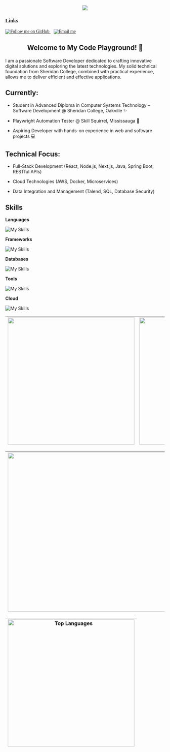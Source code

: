  
<div align="center" style="position: relative; margin-bottom: 20px;">
    <img src="https://readme-typing-svg.herokuapp.com?font=Pacifico&size=25&color=FFFFFF&center=true&lines=Hey+👋%2C+I'm+Sachin;Full+stack+and+Web+Developer"/>


<div align="left" style="font-family: 'Times New Roman', Times, serif;">
    <h3>Links</h3>
    <a href="https://github.com/SACHIN-ZLX" style="margin-right: 10px;">
        <img src="https://img.shields.io/github/followers/SACHIN-ZLX.svg?style=social&label=Follow&maxAge=2592000" alt="Follow me on GitHub">
    </a>
    <a href="mailto:sachinachu516@gmail.com">
        <img src="https://img.shields.io/badge/Mail%20me-30302f?style=fflat-square&logo=gmail" alt="Email me">
    </a>
</div>

 <h2>Welcome to My Code Playground! 🌟</h2>
</div>
I am a passionate Software Developer dedicated to crafting innovative digital solutions and exploring the latest technologies. My solid technical foundation from Sheridan College, combined with practical experience, allows me to deliver efficient and effective applications.

Currently:
--------------------------------------------------------------------------------------------------------------------------------------------------------------------
- Student in Advanced Diploma in Computer Systems Technology – Software Development @ Sheridan College, Oakville ✨

- Playwright Automation Tester @ Skill Squirrel, Mississauga 🧪

- Aspiring Developer with hands-on experience in web and software projects 💻

Technical Focus:
--------------------------------------------------------------------------------------------------------------------------------------------------------------------

- Full-Stack Development (React, Node.js, Next.js, Java, Spring Boot, RESTful APIs)

- Cloud Technologies (AWS, Docker, Microservices)

- Data Integration and Management (Talend, SQL, Database Security)


<h2 id=lang>Skills</h2>


**Languages**

![My Skills](https://skillicons.dev/icons?i=python,js,ts,dart,kotlin,java,bash,md,html,css&perline=10)


**Frameworks**

![My Skills](https://skillicons.dev/icons?i=spring,react,nodejs&perline=10)

**Databases**

![My Skills](https://skillicons.dev/icons?i=mysql,postgresql,sqlite&perline=10)

**Tools**

![My Skills](https://skillicons.dev/icons?i=docker,figma,vscode,git,github,gitlab,eclipse,visualstudio,talend&perline=10)

 
**Cloud**

![My Skills](https://skillicons.dev/icons?i=aws,azure&perline=10)


<div align="center">

| <img width="400px" src="https://github-readme-stats.vercel.app/api?username=SACHIN-ZLX&show_icons=true&theme=tokyonight&hide_border=true&include_all_commits=true&count_private=true"/> | <img width="400px" src="https://github-readme-streak-stats.herokuapp.com/?user=SACHIN-ZLX&theme=tokyonight&hide_border=true"/> |
| :-: | :-: |

| <img width="500px" src="https://github-profile-summary-cards.vercel.app/api/cards/profile-details?username=SACHIN-ZLX&theme=tokyonight"/> |
| :-: |

</div>

<div align="center">

| <img width="400px" src="https://github-readme-stats.vercel.app/api/top-langs/?username=SACHIN-ZLX&hide=dockerfile&theme=radical" alt="Top Languages" align="center"/> |
| :-: |

</div>


 
